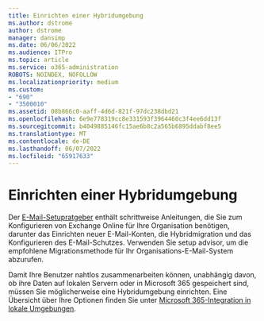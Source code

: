 ```yaml
---
title: Einrichten einer Hybridumgebung
ms.author: dstrome
author: dstrome
manager: dansimp
ms.date: 06/06/2022
ms.audience: ITPro
ms.topic: article
ms.service: o365-administration
ROBOTS: NOINDEX, NOFOLLOW
ms.localizationpriority: medium
ms.custom:
- "690"
- "3500010"
ms.assetid: 08b866c0-aaff-4d6d-821f-97dc238dbd21
ms.openlocfilehash: 6e9e778319cc8e331593f3964460c3f4ee6dd13f
ms.sourcegitcommit: b4049885146fc15ae6b8c2a565b6895ddabf8ee5
ms.translationtype: MT
ms.contentlocale: de-DE
ms.lasthandoff: 06/07/2022
ms.locfileid: "65917633"
---
```

# <a name="setting-up-a-hybrid-environment"></a>Einrichten einer Hybridumgebung

Der [E-Mail-Setupratgeber](https://go.microsoft.com/fwlink/?linkid=2071223) enthält schrittweise Anleitungen, die Sie zum Konfigurieren von Exchange Online für Ihre Organisation benötigen, darunter das Einrichten neuer E-Mail-Konten, die Hybridmigration und das Konfigurieren des E-Mail-Schutzes. Verwenden Sie setup advisor, um die empfohlene Migrationsmethode für Ihr Organisations-E-Mail-System abzurufen.

Damit Ihre Benutzer nahtlos zusammenarbeiten können, unabhängig davon, ob ihre Daten auf lokalen Servern oder in Microsoft 365 gespeichert sind, müssen Sie möglicherweise eine Hybridumgebung einrichten. Eine Übersicht über Ihre Optionen finden Sie unter [Microsoft 365-Integration in lokale Umgebungen](https://docs.microsoft.com/office365/enterprise/office-365-integration).
  